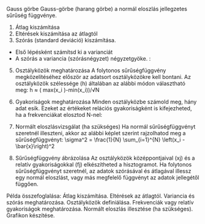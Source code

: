 Gauss görbe 
Gauss-görbe (harang görbe) a normál eloszlás jellegzetes sűrűség függvénye. 
1. Átlag kiszámítása
2. Eltérések kiszámítása az átlagtól
3. Szórás (standard deviáció) kiszámítása.
 - Első lépésként számítsd ki a varianciát
 - A szórás a variancia (szórásnégyzet) négyzetgyöke. :
5. Osztályközök meghatározása
A folytonos sűrűségfüggvény megközelítéséhez először az adatsort osztályközökre kell bontani. Az osztályközök szélessége (h) általában az alábbi módon választható meg:
h ≈  ( max⁡(x_i )-min⁡(x_i))/√N

6. Gyakoriságok meghatározása
Minden osztályközbe számold meg, hány adat esik. Ezeket az értékeket relációs gyakoriságként is kifejezheted, ha a frekvenciákat elosztod N-nel:

7. Normált eloszlásvizsgálat (ha szükséges)
Ha normál sűrűségfüggvényt szeretnél illeszteni, akkor az alábbi képlet szerint rajzolhatod meg a sűrűségfüggvényt:
\sigma^2 = \frac{1}{N} \sum_{i=1}^{N} \left(x_i - \bar{x}\right)^2

9. Sűrűségfüggvény ábrázolása
Az osztályközök középpontjaival (xj) és a relatív gyakoriságokkal (fj) elkészítheted a hisztogramot. Ha folytonos sűrűségfüggvényt szeretnél, az adatok szórásával és átlagával illessz egy normál eloszlást, vagy más megfelelő függvényt az adatok jellegétől függően.

Példa összefoglalása:
	Átlag kiszámítása.
	Eltérések az átlagtól.
	Variancia és szórás meghatározása.
	Osztályközök definiálása.
	Frekvenciák vagy relatív gyakoriságok meghatározása.
	Normált eloszlás illesztése (ha szükséges).
	Grafikon készítése.

